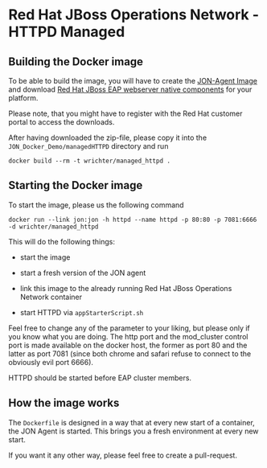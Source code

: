 Red Hat JBoss Operations Network - HTTPD Managed	
==============================================

Building the Docker image
-------------------------

To be able to build the image, you will have to create the [JON-Agent Image](https://github.com/PatrickSteiner/JON_Docker_Demo/tree/master/JON_Agent) and download [Red Hat JBoss EAP webserver native components](https://access.redhat.com/jbossnetwork/restricted/softwareDownload.html?softwareId=26553&product=appplatform) for your platform.

Please note, that you might have to register with the Red Hat customer portal to access the downloads.

After having downloaded the zip-file, please copy it into the `JON_Docker_Demo/managedHTTPD` directory and run
```
docker build --rm -t wrichter/managed_httpd .
```

Starting the Docker image
-------------------------

To start the image, please us the following command
```
docker run --link jon:jon -h httpd --name httpd -p 80:80 -p 7081:6666 -d wrichter/managed_httpd
```

This will do the following things:

 * start the image

 * start a fresh version of the JON agent

 * link this image to the already running Red Hat JBoss Operations Network container

 * start HTTPD via `appStarterScript.sh`

Feel free to change any of the parameter to your liking, but please only if you know what
you are doing. The http port and the mod_cluster control port is made available on the docker host, the former as port 80 and the latter as port 7081 (since both chrome and safari refuse to connect to the obviously evil port 6666).

HTTPD should be started before EAP cluster members.

How the image works
-------------------
 
The `Dockerfile` is designed in a way that at every new start of a container, the JON Agent is started.
This brings you a fresh environment at every new start.

If you want it any other way, please feel free to create a pull-request.
